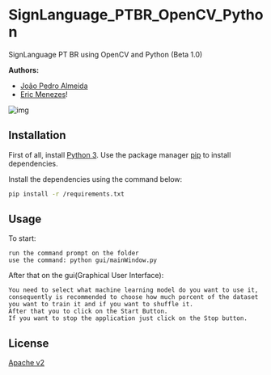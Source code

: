 # SignLanguage_PTBR_OpenCV_Python
SignLanguage PT BR using OpenCV and Python (Beta 1.0)



**Authors:**

 - [João Pedro Almeida](https://github.com/joao0812)
 - [Eric Menezes](https://github.com/mi1048)!
 
 ![img](https://github.com/mi1048/SignLanguage_PTBR_OpenCV_Python/assets/48776197/424b2bef-150e-4900-9117-73ff231a7d77)


 ## Installation
First of all, install [Python 3](https://www.python.org/downloads/).
Use the package manager [pip](https://pip.pypa.io/en/stable/) to install dependencies.

Install the dependencies using the command below:
```bash
pip install -r /requirements.txt
```

## Usage
To start:
```
run the command prompt on the folder
use the command: python gui/mainWindow.py
```
After that on the gui(Graphical User Interface):
```
You need to select what machine learning model do you want to use it,
consequently is recommended to choose how much porcent of the dataset you want to train it and if you want to shuffle it.
After that you to click on the Start Button.
If you want to stop the application just click on the Stop button.
```


## License
[Apache v2](https://choosealicense.com/licenses/apache-2.0/)



